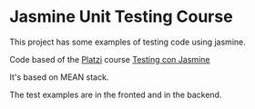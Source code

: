 # Jasmine Unit Testing Course

This project has some examples of testing code using jasmine.

Code based of the [Platzi](www.platzi.com) course [Testing con Jasmine](https://platzi.com/cursos/pruebas-unitarias/)

It's based on MEAN stack.

The test examples are in the fronted and in the backend.
